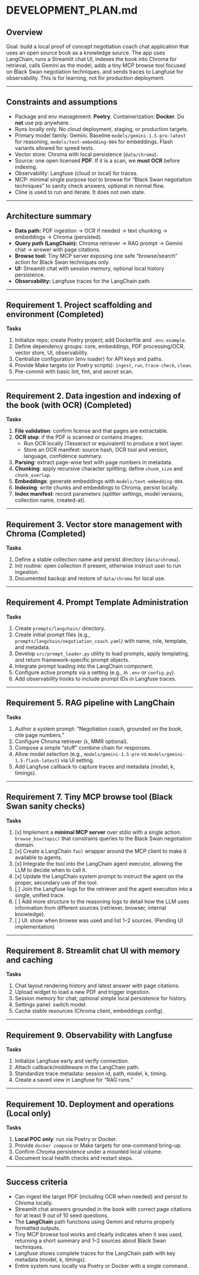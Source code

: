 # DEVELOPMENT_PLAN.md

## Overview

Goal: build a local proof of concept negotiation coach chat application that uses an open source book as a knowledge source. The app uses LangChain, runs a Streamlit chat UI, indexes the book into Chroma for retrieval, calls Gemini as the model, adds a tiny MCP browse tool focused on Black Swan negotiation techniques, and sends traces to Langfuse for observability. This is for learning, not for production deployment.

---

## Constraints and assumptions

- Package and env management: **Poetry**. Containerization: **Docker**. Do **not** use pip anywhere.
- Runs locally only. No cloud deployment, staging, or production targets.
- Primary model family: Gemini. Baseline `models/gemini-1.5-pro-latest` for reasoning, `models/text-embedding-004` for embeddings. Flash variants allowed for speed tests.
- Vector store: Chroma with local persistence (`data/chroma`).
- Source: one open licensed **PDF**. If it is a scan, we **must OCR** before indexing.
- Observability: Langfuse (cloud or local) for traces.
- MCP: minimal single purpose tool to browse for “Black Swan negotiation techniques” to sanity check answers, optional in normal flow.
- Cline is used to run and iterate. It does not own state.

---

## Architecture summary

- **Data path:** PDF ingestion → OCR if needed → text chunking → embeddings → Chroma (persisted).
- **Query path (LangChain):** Chroma retriever → RAG prompt → Gemini chat → answer with page citations.
- **Browse tool:** Tiny MCP server exposing one safe “browse/search” action for Black Swan techniques only.
- **UI:** Streamlit chat with session memory, optional local history persistence.
- **Observability:** Langfuse traces for the LangChain path.

---

## Requirement 1. Project scaffolding and environment (Completed)

**Tasks**
1. Initialize repo; create Poetry project; add Dockerfile and `.env.example`.
2. Define dependency groups: core, embeddings, PDF processing/OCR, vector store, UI, observability.
3. Centralize configuration (env loader) for API keys and paths.
4. Provide Make targets (or Poetry scripts): `ingest`, `run`, `trace-check`, `clean`.
5. Pre-commit with basic lint, fmt, and secret scan.

---

## Requirement 2. Data ingestion and indexing of the book (with OCR) (Completed)

**Tasks**
1. **File validation**: confirm license and that pages are extractable.
2. **OCR step**: if the PDF is scanned or contains images:
   - Run OCR locally (Tesseract or equivalent) to produce a text layer.
   - Store an OCR manifest: source hash, OCR tool and version, language, confidence summary.
3. **Parsing**: extract page-wise text with page numbers in metadata.
4. **Chunking**: apply recursive character splitting; define `chunk_size` and `chunk_overlap`.
5. **Embeddings**: generate embeddings with `models/text-embedding-004`.
6. **Indexing**: write chunks and embeddings to Chroma, persist locally.
7. **Index manifest**: record parameters (splitter settings, model versions, collection name, created-at).

---

## Requirement 3. Vector store management with Chroma (Completed)

**Tasks**
1. Define a stable collection name and persist directory (`data/chroma`).
2. Init routine: open collection if present, otherwise instruct user to run ingestion.
3. Documented backup and restore of `data/chroma` for local use.

---

## Requirement 4. Prompt Template Administration

**Tasks**
1.  Create `prompts/langchain/` directory.
2.  Create initial prompt files (e.g., `prompts/langchain/negotiation_coach.yaml`) with name, role, template, and metadata.
3.  Develop `src/prompt_loader.py` utility to load prompts, apply templating, and return framework-specific prompt objects.
4.  Integrate prompt loading into the LangChain component.
5.  Configure active prompts via a setting (e.g., in `.env` or `config.py`).
6.  Add observability hooks to include prompt IDs in Langfuse traces.

---

## Requirement 5. RAG pipeline with LangChain

**Tasks**
1. Author a system prompt: “Negotiation coach, grounded on the book, cite page numbers.”
2. Configure Chroma retriever (`k`, MMR optional).
3. Compose a simple “stuff” combine chain for responses.
4. Allow model selection (e.g., `models/gemini-1.5-pro` vs `models/gemini-1.5-flash-latest`) via UI setting.
5. Add Langfuse callback to capture traces and metadata (model, k, timings).

---

## Requirement 7. Tiny MCP browse tool (Black Swan sanity checks)

**Tasks**
1.  [x] Implement a **minimal MCP server** over stdio with a single action: `browse_bsw(topic)` that constrains queries to the Black Swan negotiation domain.
2.  [x] Create a LangChain `Tool` wrapper around the MCP client to make it available to agents.
3.  [x] Integrate the tool into the LangChain agent executor, allowing the LLM to decide when to call it.
4.  [x] Update the LangChain system prompt to instruct the agent on the proper, secondary use of the tool.
5.  [ ] Join the Langfuse logs for the retriever and the agent execution into a single, unified trace.
6.  [ ] Add more structure to the reasoning logs to detail how the LLM uses information from different sources (retriever, browser, internal knowledge).
7.  [ ] UI: show when browse was used and list 1–2 sources. (Pending UI implementation)

---

## Requirement 8. Streamlit chat UI with memory and caching

**Tasks**
1. Chat layout rendering history and latest answer with page citations.
2. Upload widget to load a new PDF and trigger ingestion.
3. Session memory for chat; optional simple local persistence for history.
4. Settings panel: switch model.
5. Cache stable resources (Chroma client, embeddings config).

---

## Requirement 9. Observability with Langfuse

**Tasks**
1. Initialize Langfuse early and verify connection.
2. Attach callback/middleware in the LangChain path.
3. Standardize trace metadata: session id, path, model, k, timing.
4. Create a saved view in Langfuse for “RAG runs.”

---

## Requirement 10. Deployment and operations (Local only)

**Tasks**
1. **Local POC only**: run via Poetry or Docker.
2. Provide `docker compose` or Make targets for one-command bring-up.
3. Confirm Chroma persistence under a mounted local volume.
4. Document local health checks and restart steps.

---

## Success criteria

- Can ingest the target PDF (including OCR when needed) and persist to Chroma locally.
- Streamlit chat answers grounded in the book with correct page citations for at least 9 out of 10 seed questions.
- The **LangChain** path functions using Gemini and returns properly formatted outputs.
- Tiny MCP browse tool works and clearly indicates when it was used, returning a short summary and 1–2 sources about Black Swan techniques.
- Langfuse shows complete traces for the LangChain path with key metadata (model, k, timings).
- Entire system runs locally via Poetry or Docker with a single command.

